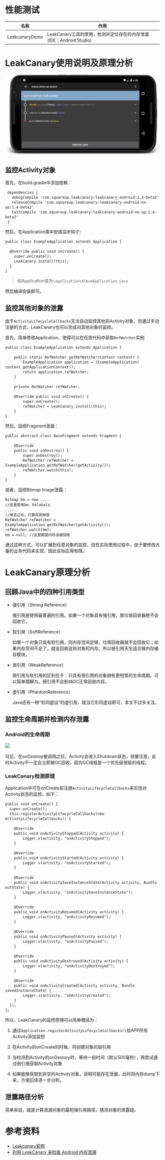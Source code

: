 # 性能测试


名称 | 作用
------- | -------
LeakcanaryDemo| LeakCanary工具的使用，检测并定位存在的内存泄漏(IDE：Android Studio)


# LeakCanary使用说明及原理分析
![](https://github.com/square/leakcanary/raw/master/assets/screenshot.png)

## 监控Activity对象
首先，在build.gradle中添加依赖：

	 dependencies {
	   debugCompile 'com.squareup.leakcanary:leakcanary-android:1.4-beta2'
	   releaseCompile 'com.squareup.leakcanary:leakcanary-android-no-op:1.4-beta2'
	   testCompile 'com.squareup.leakcanary:leakcanary-android-no-op:1.4-beta2'
	 }

然后，在Application类中安装监听钩子:

	public class ExampleApplication extends Application {
	
	  @Override public void onCreate() {
	    super.onCreate();
	    LeakCanary.install(this);
	  }
	}

> 如Application类为`\application\AlbumApplication.java`

然后编译安装即可。

## 监控其他对象的泄露
由于`ActivityLifecycleCallbacks`无法自动监控其他非Activity对象，但通过手动注册的方式，LeakCanary也可以完成对其他对象的监控。

首先，简单修改Application，使得可以在任意代码中获取`RefWatcher`实例

	public class ExampleApplication extends Application {
	
	    public static RefWatcher getRefWatcher(Context context) {
	        ExampleApplication application = (ExampleApplication) context.getApplicationContext();
	        return application.refWatcher;
	    }
	
	    private RefWatcher refWatcher;
	
	    @Override public void onCreate() {
	        super.onCreate();
	        refWatcher = LeakCanary.install(this);
	    }
	}

然后，监控Fragment泄漏：

	public abstract class BaseFragment extends Fragment {
	
	    @Override 
	    public void onDestroy() {
	        super.onDestroy();
	        RefWatcher refWatcher = ExampleApplication.getRefWatcher(getActivity());
	        refWatcher.watch(this);
	    }
	}

或者，监控Bitmap Image泄露：

	Bitmap bm = new ....
	//这里使用bm，balabala
	......
	//用完之后，打算将其释放
	RefWatcher refWatcher = ExampleApplication.getRefWatcher(getActivity());
	refWatcher.watch(bm);
	bm = null; //这里期望内存会被回收

通过这种方式，可以扩展到任意对象的监控，但在实际使用过程中，由于要修改大量的业务代码来实现，因此实际应用有限。

# LeakCanary原理分析

## 回顾Java中的四种引用类型
* 强引用（Strong Reference）

	强引用是使用最普遍的引用。如果一个对象具有强引用，那垃圾回收器绝不会回收它。
	
* 软引用（SoftReference）

	如果一个对象只具有软引用，则内存空间足够，垃圾回收器就不会回收它；如果内存空间不足了，就会回收这些对象的内存。所以弱引用天生适合做内存缓存模块。

* 弱引用（WeakReference）

	弱引用与软引用的区别在于：只具有弱引用的对象拥有更短暂的生命周期。可以简单理解为，弱引用不会影响GC正常回收内存。

* 虚引用（PhantomReference）

	Java还有一种“形同虚设”的虚引用，就当它形同虚设即可，本文不过多关注。

## 监控生命周期并检测内存泄露

### Android的生命周期
![](http://pic001.cnblogs.com/img/tea9/201008/2010080516521645.png)

可见，在onDestroy被调用之后，Activity会进入Shutdown状态，但要注意，此时Activity不一定会立即被GC回收，因为GC线程是一个优先级很低的线程。

### LeakCanary检测原理
Application中可在onCreate前注册`ActivityLifecycleCallbacks`来实现对Activity状态的监控，如下：

	public void onCreate() {  
	  super.onCreate();  
	  this.registerActivityLifecycleCallbacks(new ActivityLifecycleCallbacks() {  
	   
	    @Override  
	    public void onActivityStopped(Activity activity) {  
	        Logger.v(activity, "onActivityStopped");  
	    }  
	   
	    @Override  
	    public void onActivityStarted(Activity activity) {  
	        Logger.v(activity, "onActivityStarted");  
	    }  
	   
	    @Override  
	    public void onActivitySaveInstanceState(Activity activity, Bundle outState) {  
	        Logger.v(activity, "onActivitySaveInstanceState");  
	    }  
	   
	    @Override  
	    public void onActivityResumed(Activity activity) {  
	        Logger.v(activity, "onActivityResumed");  
	    }  
	   
	    @Override  
	    public void onActivityPaused(Activity activity) {  
	        Logger.v(activity, "onActivityPaused");  
	    }  
	   
	    @Override  
	    public void onActivityDestroyed(Activity activity) {  
	        Logger.v(activity, "onActivityDestroyed");  
	    }  
	   
	    @Override  
	    public void onActivityCreated(Activity activity, Bundle savedInstanceState) {  
	        Logger.v(activity, "onActivityCreated");  
	    }  
	  });  
	};  

所以，LeakCanary的监控原理可以简单概括为：

1. 通过`Application.registerActivityLifecycleCallbacks()`给APP所有Activity添加监控

2. 在Activity的onCreate的时候，将创建对象的弱引用

3. 当检测到Activity的onDestory时，等待一段时间（默认500毫秒），再尝试通过弱引用获取Activity对象

4. 如果能够获取到非空的Activity对象，说明可能存在泄漏，此时将内存dump下来，方便后续进一步分析。

## 泄露路径分析
简单来说，就是计算泄漏对象的最短强引用路径，猜测对象的泄露链。

# 参考资料
* [Leakcanary官网](https://github.com/square/leakcanary)
* [利用 LeakCanary 来检查 Android 内存泄漏](http://www.jianshu.com/p/0049e9b344b0)
